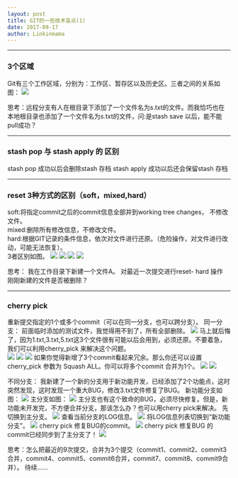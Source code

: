```yaml
---
layout: post
title: GIT的一些技术盲点(1)
date: 2017-09-17
author: Linkinmama
---
```




----
### 3个区域
Git有三个工作区域，分别为：工作区、暂存区以及历史区。三者之间的关系如图：
![](/images/linkinmama/git_1.png)

思考：远程分支有人在根目录下添加了一个文件名为s.txt的文件。而我恰巧也在本地根目录也添加了一个文件名为s.txt的文件，问:是stash save 以后，能不能pull成功？   

----
### stash pop 与 stash apply 的 区别
stash pop 成功以后会删除stash 存档
stash apply 成功以后还会保留stash 存档
  

----
### reset 3种方式的区别（soft，mixed,hard）
soft:将指定commit之后的commit信息全部并到working tree changes， 不修改文件。     
mixed:删除所有修改信息，不修改文件。   
hard:根据GIT记录的条件信息，依次对文件进行还原。（危险操作，对文件进行改动，可能无法恢复）。  
3者区别如图。
![](/images/linkinmama/git_reset_init.png)
![](/images/linkinmama/git_reset_soft.png)
![](/images/linkinmama/git_reset_mixed.png)
![](/images/linkinmama/git_reset_hard.png)

思考： 我在工作目录下新建一个文件A。 对最近一次提交进行reset- hard 操作 刚刚新建的文件是否被删除？


----

### cherry pick
重新提交指定的1个或多个commit（可以在同一分支，也可以跨分支）。
同一分支：
前面临时添加的测试文件，我觉得用不到了，所有全部删除。
![](/images/linkinmama/cherry_pick_0.png)
马上就后悔了，因为1.txt,3.txt,5.txt这3个文件很有可能以后会用到，必须还原。不要着急，我们可以利用cherry_pick 来解决这个问题。  
![](/images/linkinmama/cherry_pick_1.png)
![](/images/linkinmama/cherry_pick_2.png)
![](/images/linkinmama/cherry_pick_3.png)
如果你觉得新增了3个commit看起来冗余。那么你还可以设置 cherry_pick 参数为 Squash ALL。你可以将多个commit 合并为1个。
![](/images/linkinmama/cherry_pick_4.png)
![](/images/linkinmama/cherry_pick_5.png)

不同分支：
我新建了一个新的分支用于新功能开发，已经添加了2个功能点，这时突然发现，这时发现一个重大BUG，修改3.txt文件修复了BUG。
新功能分支如图：
![](/images/linkinmama/cherry_pick2_0.png)
主分支如图：
![](/images/linkinmama/cherry_pick2_1.png)
主分支也有这个致命的BUG，必须尽快修复。但是，新功能未开发完，不方便合并分支，那该怎么办？也可以用cherry pick来解决。
先切换到主分支。
![](/images/linkinmama/cherry_pick2_2.png)
查看当前分支的LOG信息。
![](/images/linkinmama/cherry_pick2_5.png)
将LOG信息列表切换到“新功能分支”。
![](/images/linkinmama/cherry_pick2_6.png)
cherry pick 修复BUG的commit。
![](/images/linkinmama/cherry_pick2_7.png)
cherry pick 修复BUG 的commit已经同步到了主分支了！
![](/images/linkinmama/cherry_pick2_8.png)


思考：怎么把最近的9次提交，合并为3个提交（commit1、commit2、commit3合并，commit4、commit5、commit6合并，commit7、commit8、commit9合并）。
待续......

